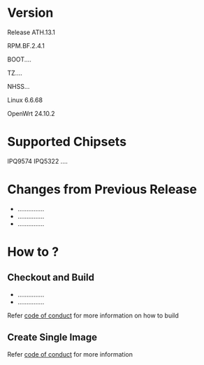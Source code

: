 # Version
Release ATH.13.1

RPM.BF.2.4.1

BOOT....

TZ....

NHSS...

Linux 6.6.68

OpenWrt 24.10.2



# Supported Chipsets
IPQ9574
IPQ5322
....

# Changes from Previous Release
* ...............
* ...............
* ...............

# How to ?

## Checkout and Build

* ...............
* ...............

Refer [code of conduct](CODE-OF-CONDUCT.md) for more information on how to build

## Create Single Image

Refer [code of conduct](CODE-OF-CONDUCT.md) for more information




  



